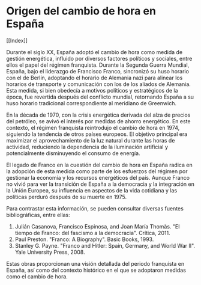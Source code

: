 # Origen del cambio de hora en España

[[Index]]

Durante el siglo XX, España adoptó el cambio de hora como medida de gestión energética, influido por diversos factores políticos y sociales, entre ellos el papel del régimen franquista. Durante la Segunda Guerra Mundial, España, bajo el liderazgo de Francisco Franco, sincronizó su huso horario con el de Berlín, adoptando el horario de Alemania nazi para alinear los horarios de transporte y comunicación con los de los aliados de Alemania. Esta medida, si bien obedecía a motivos políticos y estratégicos de la época, fue revertida después del conflicto mundial, retornando España a su huso horario tradicional correspondiente al meridiano de Greenwich.

En la década de 1970, con la crisis energética derivada del alza de precios del petróleo, se avivó el interés por medidas de ahorro energético. En este contexto, el régimen franquista reintrodujo el cambio de hora en 1974, siguiendo la tendencia de otros países europeos. El objetivo principal era maximizar el aprovechamiento de la luz natural durante las horas de actividad, reduciendo la dependencia de la iluminación artificial y potencialmente disminuyendo el consumo de energía.

El legado de Franco en la cuestión del cambio de hora en España radica en la adopción de esta medida como parte de los esfuerzos del régimen por gestionar la economía y los recursos energéticos del país. Aunque Franco no vivió para ver la transición de España a la democracia y la integración en la Unión Europea, su influencia en aspectos de la vida cotidiana y las políticas perduró después de su muerte en 1975.

Para contrastar esta información, se pueden consultar diversas fuentes bibliográficas, entre ellas:

1. Julián Casanova, Francisco Espinosa, and Joan María Thomàs. "El tiempo de Franco: del fascismo a la democracia". Crítica, 2011.
2. Paul Preston. "Franco: A Biography". Basic Books, 1993.
3. Stanley G. Payne. "Franco and Hitler: Spain, Germany, and World War II". Yale University Press, 2008.

Estas obras proporcionan una visión detallada del periodo franquista en España, así como del contexto histórico en el que se adoptaron medidas como el cambio de hora.